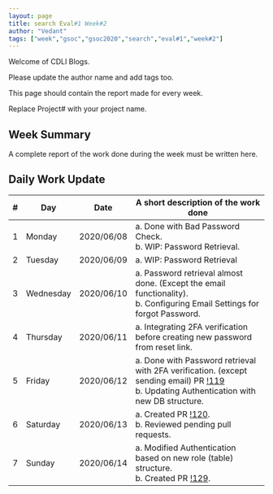 ```yaml
---
layout: page
title: search Eval#1 Week#2
author: "Vedant"
tags: ["week","gsoc","gsoc2020","search","eval#1","week#2"]
---
```

Welcome of CDLI Blogs.

Please update the author name and add tags too. 

This page should contain the report made for every week.

Replace Project# with your project name.

## Week Summary

A complete report of the work done during the week must be written here. 


## Daily Work Update

|\#|Day|Date|A short description of the work done|  
|---	|---	|---	|---	|  
|1   	| Monday 	|   2020/06/08	|  a. Done with Bad Password Check. <br> b. WIP: Password Retrieval.	|  
|2   	| Tuesday  	|   2020/06/09	| a. WIP: Password Retrieval |  
|3   	| Wednesday  	|  2020/06/10 	| a. Password retrieval almost done. (Except the email functionality). <br> b. Configuring Email Settings for forgot Password.	|  
|4   	| Thursday  	|   2020/06/11	|  a. Integrating 2FA verification before creating new password from reset link. 	|  
|5   	| Friday  	|   2020/06/12	|  a. Done with Password retrieval with 2FA verification. (except sending email) PR [!119](https://gitlab.com/cdli/framework/-/merge_requests/119) <br> b. Updating Authentication with new DB structure.	|  
|6   	| Saturday  	|   2020/06/13	| a. Created PR [!120](https://gitlab.com/cdli/framework/-/merge_requests/120).  <br> b. Reviewed pending pull requests.	|  
|7   	| Sunday  	|   2020/06/14	|  a. Modified Authentication based on new role (table) structure.	<br> b. Created PR [!129](https://gitlab.com/cdli/framework/-/merge_requests/129). |  
